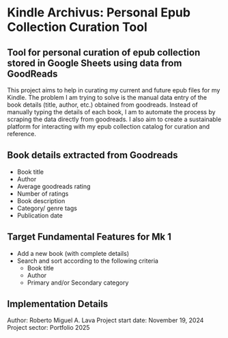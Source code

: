 # Kindle Archivus: Personal Epub Collection Curation Tool

## Tool for personal curation of epub collection stored in Google Sheets using data from GoodReads

This project aims to help in curating my current and future epub files for my Kindle. The problem I am trying to solve is the manual data entry of the book details (title, author, etc.) obtained from goodreads. Instead of manually typing the details of each book, I am to automate the process by scraping the data directly from goodreads. 
I also aim to create a sustainable platform for interacting with my epub collection catalog for curation and reference.

## Book details extracted from Goodreads
* Book title
* Author
* Average goodreads rating
* Number of ratings
* Book description
* Category/ genre tags
* Publication date

## Target Fundamental Features for Mk 1
* Add a new book (with complete details)
* Search and sort according to the following criteria
    - Book title
    - Author
    - Primary and/or Secondary category


## Implementation Details
Author: Roberto Miguel A. Lava
Project start date: November 19, 2024
Project sector: Portfolio 2025
 




